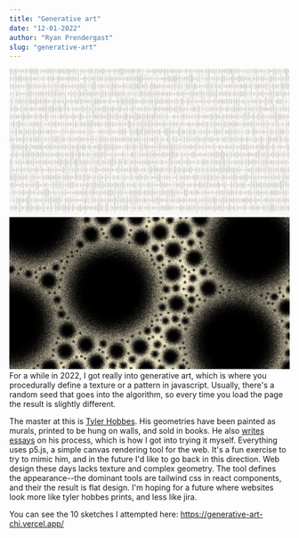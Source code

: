 ```yaml
---
title: "Generative art"
date: "12-01-2022"
author: "Ryan Prendergast"
slug: "generative-art"
---
```


![Generative art example 1](/GenArt2.png)
![Generative art example 2](/GenArt4.png)
For a while in 2022, I got really into generative art, which is where you procedurally define a texture or a pattern in javascript. Usually, there's a random seed that goes into the algorithm, so every time you load the page the result is slightly different.

The master at this is [Tyler Hobbes](https://www.tylerxhobbs.com/). His geometries have been painted as murals, printed to be hung on walls, and sold in books. He also [writes essays](https://www.tylerxhobbs.com/words) on his process, which is how I got into trying it myself. Everything uses p5.js, a simple canvas rendering tool for the web. It's a fun exercise to try to mimic him, and in the future I'd like to go back in this direction. Web design these days lacks texture and complex geometry. The tool defines the appearance--the dominant tools are tailwind css in react components, and their the result is flat design. I'm hoping for a future where websites look more like tyler hobbes prints, and less like jira.

You can see the 10 sketches I attempted here: https://generative-art-chi.vercel.app/
